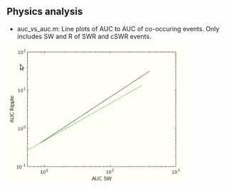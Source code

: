 ## Physics analysis

- auc_vs_auc.m: Line plots of AUC to AUC of co-occuring events. Only includes SW and R of SWR and cSWR events.  
 <img src="auc_auc_line_treatments.PNG" width="400">
